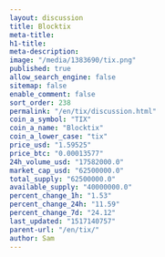 ```yaml
---
layout: discussion
title: Blocktix
meta-title: 
h1-title: 
meta-description: 
image: "/media/1383690/tix.png"
published: true
allow_search_engine: false
sitemap: false
enable_comment: false
sort_order: 238
permalink: "/en/tix/discussion.html"
coin_a_symbol: "TIX"
coin_a_name: "Blocktix"
coin_a_lower_case: "tix"
price_usd: "1.59525"
price_btc: "0.00013577"
24h_volume_usd: "17582000.0"
market_cap_usd: "62500000.0"
total_supply: "62500000.0"
available_supply: "40000000.0"
percent_change_1h: "1.53"
percent_change_24h: "11.59"
percent_change_7d: "24.12"
last_updated: "1517140757"
parent-url: "/en/tix/"
author: Sam
---
```


